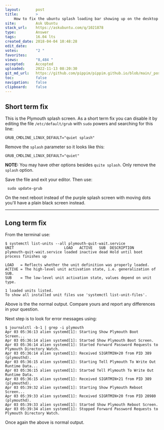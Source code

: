 ```yaml
---
layout:       post
title:        >
    How to fix the ubuntu splash loading bar showing up on the desktop view?
site:         Ask Ubuntu
stack_url:    https://askubuntu.com/q/1021878
type:         Answer
tags:         16.04 lts
created_date: 2018-04-04 10:48:28
edit_date:    
votes:        "2 "
favorites:    
views:        "8,484 "
accepted:     Accepted
uploaded:     2022-11-13 08:20:30
git_md_url:   https://github.com/pippim/pippim.github.io/blob/main/_posts/2018/2018-04-04-How-to-fix-the-ubuntu-splash-loading-bar-showing-up-on-the-desktop-view_.md
toc:          false
navigation:   false
clipboard:    false
---
```


## Short term fix

This is the Plymouth splash screen. As a short term fix you can disable it by editing the file `/etc/default/grub` with `sudo` powers and searching for this line:

``` 
GRUB_CMDLINE_LINUX_DEFAULT="quiet splash"
```

Remove the `splash` parameter so it looks like this:

``` 
GRUB_CMDLINE_LINUX_DEFAULT="quiet"
```

**NOTE:** You may have other options besides `quite splash`. Only remove the `splash` option.

Save the file and exit your editor. Then use:

``` 
 sudo update-grub
```

On the next reboot instead of the purple splash screen with moving dots you'll have a plain black screen instead.


----------

## Long term fix

From the terminal use:

``` 
$ systemctl list-units --all plymouth-quit-wait.service
UNIT                       LOAD   ACTIVE   SUB  DESCRIPTION
plymouth-quit-wait.service loaded inactive dead Hold until boot process finishes up

LOAD   = Reflects whether the unit definition was properly loaded.
ACTIVE = The high-level unit activation state, i.e. generalization of SUB.
SUB    = The low-level unit activation state, values depend on unit type.

1 loaded units listed.
To show all installed unit files use 'systemctl list-unit-files'.
```

Above is the the normal output. Compare yours and report any differences in your question.

Next step is to look for error messages using:

``` 
$ journalctl -b-1 | grep -i plymouth
Apr 03 05:36:13 alien systemd[1]: Starting Show Plymouth Boot Screen...
Apr 03 05:36:14 alien systemd[1]: Started Show Plymouth Boot Screen.
Apr 03 05:36:14 alien systemd[1]: Started Forward Password Requests to Plymouth Directory Watch.
Apr 03 05:36:14 alien systemd[1]: Received SIGRTMIN+20 from PID 389 (plymouthd).
Apr 03 05:36:15 alien systemd[1]: Starting Tell Plymouth To Write Out Runtime Data...
Apr 03 05:36:15 alien systemd[1]: Started Tell Plymouth To Write Out Runtime Data.
Apr 03 05:36:15 alien systemd[1]: Received SIGRTMIN+21 from PID 389 (plymouthd).
Apr 03 05:39:32 alien systemd[1]: Starting Show Plymouth Reboot Screen...
Apr 03 05:39:33 alien systemd[1]: Received SIGRTMIN+20 from PID 20980 (plymouthd).
Apr 03 05:39:33 alien systemd[1]: Started Show Plymouth Reboot Screen.
Apr 03 05:39:34 alien systemd[1]: Stopped Forward Password Requests to Plymouth Directory Watch.
```

Once again the above is normal output.
